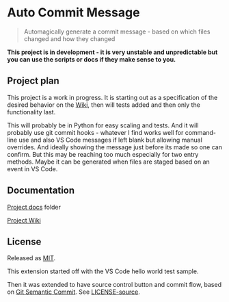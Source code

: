 # Auto Commit Message
> Automagically generate a commit message - based on which files changed and how they changed

**This project is in development - it is very unstable and unpredictable but you can use the scripts or docs if they make sense to you.**

## Project plan

This project is a work in progress. It is starting out as a specification of the desired behavior on the [Wiki](https://github.com/MichaelCurrin/auto-commit-msg/wiki), then will tests added and then only the functionality last.

This will probably be in Python for easy scaling and tests. And it will probably use git commit hooks - whatever I find works well for command-line use and also VS Code messages if left blank but allowing manual overrides. And ideally showing the message just before its made so one can confirm. But this may be reaching too much especially for two entry methods. Maybe it can be generated when files are staged based on an event in VS Code.


## Documentation

[Project docs](/docs/) folder

[Project Wiki](https://github.com/MichaelCurrin/auto-commit-msg/wiki)


## License

Released as [MIT](/LICENSE).

This extension started off with the VS Code hello world test sample.

Then it was extended to have source control button and commit flow, based on [Git Semantic Commit](https://github.com/nitayneeman/vscode-git-semantic-commit). See [LICENSE-source](LICENSE-source).
